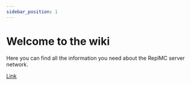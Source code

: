 ```yaml
---
sidebar_position: 1
---
```


# Welcome to the wiki

Here you can find all the information you need about the ReplMC server network.

[Link](https://replmc.net)
